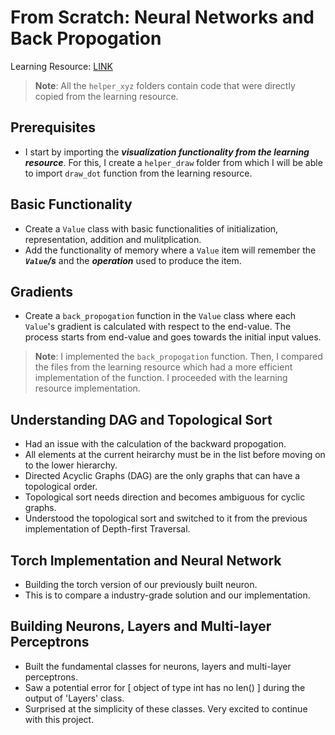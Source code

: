 # From Scratch: Neural Networks and Back Propogation

Learning Resource: [LINK](https://youtu.be/VMj-3S1tku0?si=qfz9OuDRKSzVn2nY)

>**Note**: All the `helper_xyz` folders contain code that were directly copied from the learning resource. 

## Prerequisites
- I start by importing the ***visualization functionality from the learning resource***. For this, I create a `helper_draw` folder from which I will be able to import `draw_dot` function from the learning resource.

## Basic Functionality
- Create a `Value` class with basic functionalities of initialization, representation, addition and mulitplication.
- Add the functionality of memory where a `Value` item will remember the ***`Value`/s*** and the ***operation*** used to produce the item.

## Gradients
- Create a `back_propogation` function in the `Value` class where each `Value`'s gradient is calculated with respect to the end-value. The process starts from end-value and goes towards the initial input values.
> **Note**: I implemented the `back_propogation` function. Then, I compared the files from the learning resource which had a more efficient implementation of the function. I proceeded with the learning resource implementation.

## Understanding DAG and Topological Sort
- Had an issue with the calculation of the backward propogation.
- All elements at the current heirarchy must be in the list before moving on to the lower hierarchy.
- Directed Acyclic Graphs (DAG) are the only graphs that can have a topological order.
- Topological sort needs direction and becomes ambiguous for cyclic graphs.
- Understood the topological sort and switched to it from the previous implementation of Depth-first Traversal.

## Torch Implementation and Neural Network
- Building the torch version of our previously built neuron.
- This is to compare a industry-grade solution and our implementation.

## Building Neurons, Layers and Multi-layer Perceptrons
- Built the fundamental classes for neurons, layers and multi-layer perceptrons.
- Saw a potential error for [ object of type int has no len() ] during the output of 'Layers' class.
- Surprised at the simplicity of these classes. Very excited to continue with this project.
